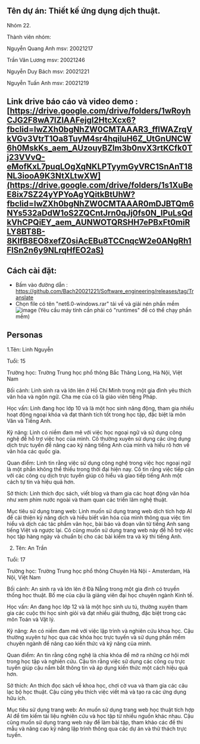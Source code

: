 ## Tên dự án: Thiết kế ứng dụng dịch thuật.

Nhóm 22.

Thành viên nhóm:

Nguyễn Quang Anh msv: 20021217

Trần Văn Lương msv: 20021246

Nguyễn Duy Bách msv: 20021221

Nguyễn Tuấn Anh msv: 20021219

## Link drive báo cáo và video demo : [https://drive.google.com/drive/folders/1wRoyhCJG2F8wA7IZIAAFejgI2HtcXcx6?fbclid=IwZXh0bgNhZW0CMTAAAR3_fflWAZrqVkVGv3VtrT1Oa8TuyM4sr4hqiluH6Z_UtGnUNCW6h0MskKs_aem_AUzouyBZlm3b0nvX3rtKCfk0Tj23VVvQ-eMofKxL7puqLOgXqNKLPTyymGyVRC1SnAnT18NL3iooA9K3NtXLtwXW](https://drive.google.com/drive/folders/1s1XuBeE8ix7SZ24yYPYoAgYQitkBtUhW?fbclid=IwZXh0bgNhZW0CMTAAAR0mDJBTQm6NYs532aDdW1oS2ZQCntJrn0qJj0fs0N_IPuLsQdkVhCPQiEY_aem_AUNWOTQRSHH7ePBxFt0miRLY8BT8B-8KlfB8EO8xefZ0siAcEBu8TCCnqcW2e0ANgRh1FlSn2n6y9NLrqHfEO2aS)

## Cách cài đặt:
- Bấm vào đường dẫn  : https://github.com/Bach20021221/Software_engineering/releases/tag/Translate 
- Chọn file có tên "net6.0-windows.rar" tải về và giải nén phần mềm
![image](https://github.com/Bach20021221/Software_engineering/assets/162896868/826166e5-3acc-4b79-9a6e-474f2b9b71f4)
(Yêu cầu máy tính cần phải có "runtimes" để có thể chạy phần mềm)
## Personas

1.Tên: Linh Nguyễn

Tuổi: 15

Trường học: Trường Trung học phổ thông Bắc Thăng Long, Hà Nội, Việt Nam

Bối cảnh: Linh sinh ra và lớn lên ở Hồ Chí Minh trong một gia đình yêu thích văn hóa và ngôn ngữ. Cha mẹ của cô là giáo viên tiếng Pháp.

Học vấn: Linh đang học lớp 10 và là một học sinh năng động, tham gia nhiều hoạt động ngoại khóa và đạt thành tích tốt trong học tập, đặc biệt là môn Văn và Tiếng Anh.

Kỹ năng: Linh có niềm đam mê với việc học ngoại ngữ và sử dụng công nghệ để hỗ trợ việc học của mình. Cô thường xuyên sử dụng các ứng dụng dịch trực tuyến để nâng cao kỹ năng tiếng Anh của mình và hiểu rõ hơn về văn hóa các quốc gia.

Quan điểm: Linh tin rằng việc sử dụng công nghệ trong việc học ngoại ngữ là một phần không thể thiếu trong thời đại hiện nay. Cô tin rằng việc tiếp cận với các công cụ dịch trực tuyến giúp cô hiểu và giao tiếp tiếng Anh một cách tự tin và hiệu quả hơn.

Sở thích: Linh thích đọc sách, viết blog và tham gia các hoạt động văn hóa như xem phim nước ngoài và tham quan các triển lãm nghệ thuật.

Mục tiêu sử dụng trang web: Linh muốn sử dụng trang web dịch tích hợp AI để cải thiện kỹ năng dịch và hiểu biết văn hóa của mình thông qua việc tìm hiểu và dịch các tác phẩm văn học, bài báo và đoạn văn từ tiếng Anh sang tiếng Việt và ngược lại. Cô cũng muốn sử dụng trang web này để hỗ trợ việc học tập hàng ngày và chuẩn bị cho các bài kiểm tra và kỳ thi tiếng Anh.

2. Tên: An Trần

Tuổi: 17

Trường học: Trường Trung học phổ thông Chuyên Hà Nội - Amsterdam, Hà Nội, Việt Nam

Bối cảnh: An sinh ra và lớn lên ở Đà Nẵng trong một gia đình có truyền thống học thuật. Bố mẹ của cậu là giảng viên đại học chuyên ngành Kinh tế.

Học vấn: An đang học lớp 12 và là một học sinh ưu tú, thường xuyên tham gia các cuộc thi học sinh giỏi và đạt nhiều giải thưởng, đặc biệt trong các môn Toán và Vật lý.

Kỹ năng: An có niềm đam mê với việc lập trình và nghiên cứu khoa học. Cậu thường xuyên tự học qua các khóa học trực tuyến và sử dụng phần mềm chuyên ngành để nâng cao kiến thức và kỹ năng của mình.

Quan điểm: An tin rằng công nghệ là chìa khóa để mở ra những cơ hội mới trong học tập và nghiên cứu. Cậu tin rằng việc sử dụng các công cụ trực tuyến giúp cậu nắm bắt thông tin và áp dụng kiến thức một cách hiệu quả hơn.

Sở thích: An thích đọc sách về khoa học, chơi cờ vua và tham gia các câu lạc bộ học thuật. Cậu cũng yêu thích việc viết mã và tạo ra các ứng dụng hữu ích.

Mục tiêu sử dụng trang web: An muốn sử dụng trang web học thuật tích hợp AI để tìm kiếm tài liệu nghiên cứu và học tập từ nhiều nguồn khác nhau. Cậu cũng muốn sử dụng trang web này để làm bài tập, tham khảo các đề thi mẫu và nâng cao kỹ năng lập trình thông qua các dự án và thử thách trực tuyến.
